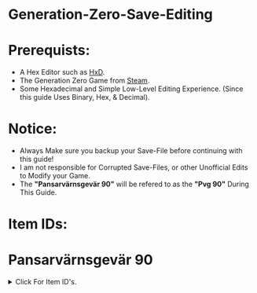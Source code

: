 # Generation-Zero-Save-Editing

# Prerequists:
- A Hex Editor such as [HxD](https://mh-nexus.de/en/downloads.php?product=HxD20).
- The Generation Zero Game from [Steam](https://store.steampowered.com/app/704270/Generation_Zero/).
- Some Hexadecimal and Simple Low-Level Editing Experience. (Since this guide Uses Binary, Hex, & Decimal).

# Notice:
- Always Make sure you backup your Save-File before continuing with this guide!
- I am not responsible for Corrupted Save-Files, or other Unofficial Edits to Modify your Game.
- The **"Pansarvärnsgevär 90"** will be refered to as the **"Pvg 90"** During This Guide.

# Item IDs:

# Pansarvärnsgevär 90
<details>
  <summary>Click For Item ID's.</summary>
  
  ## Heading
- 1-Star ID: 2727348298
- 2-Star ID: 1113029778
- 3-Star ID: 1708071827
- 4-Star ID: 1940676808
- 5-Star ID: 1287668466
- 6-Star ID: 1135722230
</details>
